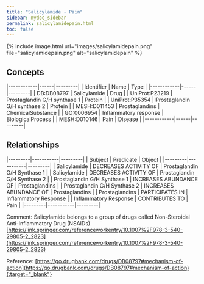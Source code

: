 ```yaml
---
title: "Salicylamide - Pain"
sidebar: mydoc_sidebar
permalink: salicylamidepain.html
toc: false 
---
```


{% include image.html url="images/salicylamidepain.png" file="salicylamidepain.png" alt="salicylamidepain" %}

## Concepts

|------------|------|---------|
| Identifier | Name | Type    |
|------------|------|---------|
| DB:DB08797 | Salicylamide | Drug |
| UniProt:P23219 | Prostaglandin G/H synthase 1 | Protein |
| UniProt:P35354 | Prostaglandin G/H synthase 2 | Protein |
| MESH:D011453 | Prostaglandins | ChemicalSubstance |
| GO:0006954 | Inflammatory response | BiologicalProcess |
| MESH:D010146 | Pain | Disease |
|------------|------|---------|

## Relationships

|---------|-----------|---------|
| Subject | Predicate | Object  |
|---------|-----------|---------|
| Salicylamide | DECREASES ACTIVITY OF | Prostaglandin G/H Synthase 1 |
| Salicylamide | DECREASES ACTIVITY OF | Prostaglandin G/H Synthase 2 |
| Prostaglandin G/H Synthase 1 | INCREASES ABUNDANCE OF | Prostaglandins |
| Prostaglandin G/H Synthase 2 | INCREASES ABUNDANCE OF | Prostaglandins |
| Prostaglandins | PARTICIPATES IN | Inflammatory Response |
| Inflammatory Response | CONTRIBUTES TO | Pain |
|---------|-----------|---------|

Comment: Salicylamide belongs to a group of drugs called Non-Steroidal Anti-Inflammatory Drug (NSAIDs) [https://link.springer.com/referenceworkentry/10.1007%2F978-3-540-29805-2_2823](https://link.springer.com/referenceworkentry/10.1007%2F978-3-540-29805-2_2823)

Reference: [https://go.drugbank.com/drugs/DB08797#mechanism-of-action](https://go.drugbank.com/drugs/DB08797#mechanism-of-action){:target="_blank"}
